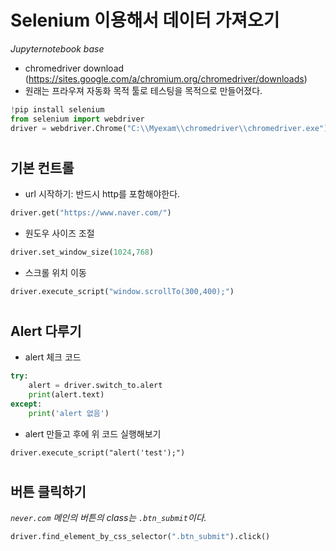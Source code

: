 # Selenium 이용해서 데이터 가져오기
_Jupyternotebook base_
+ chromedriver download (https://sites.google.com/a/chromium.org/chromedriver/downloads)
+ 원래는 프라우져 자동화 목적 툴로 테스팅을 목적으로 만들어졌다.
```py
!pip install selenium
from selenium import webdriver
driver = webdriver.Chrome("C:\\Myexam\\chromedriver\\chromedriver.exe")
```
#
## 기본 컨트롤
+ url 시작하기: 반드시 http를 포함해야한다.
```py
driver.get("https://www.naver.com/")
```
+ 원도우 사이즈 조절
```py
driver.set_window_size(1024,768)
```
+ 스크롤 위치 이동
```py
driver.execute_script("window.scrollTo(300,400);")
```
#
## Alert 다루기
+ alert 체크 코드
```py
try:
    alert = driver.switch_to.alert
    print(alert.text)
except:
    print('alert 없음')
```
+ alert 만들고 후에 위 코드 실행해보기
```
driver.execute_script("alert('test');")
```
#
## 버튼 클릭하기
_`never.com` 메인의 버튼의 class는 `.btn_submit`이다._
```py
driver.find_element_by_css_selector(".btn_submit").click()
```
#
## 